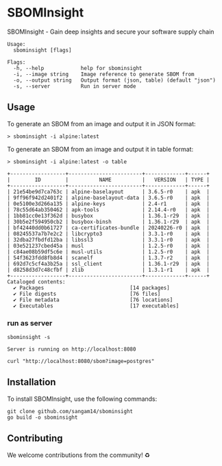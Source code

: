# SBOMInsight

SBOMInsight - Gain deep insights and secure your software supply chain 

```
Usage:
  sbominsight [flags]

Flags:
  -h, --help            help for sbominsight
  -i, --image string    Image reference to generate SBOM from
  -o, --output string   Output format (json, table) (default "json")
  -s, --server          Run in server mode
```

## Usage 

To generate an SBOM from an image and output it in JSON format:
```
> sbominsight -i alpine:latest      
```
To generate an SBOM from an image and output it in table format:
```
> sbominsight -i alpine:latest -o table 

+------------------+------------------------+-------------+------+
|        ID        |          NAME          |   VERSION   | TYPE |
+------------------+------------------------+-------------+------+
| 21e54be9d7ca763c | alpine-baselayout      | 3.6.5-r0    | apk  |
| 9ff96f942d2401f2 | alpine-baselayout-data | 3.6.5-r0    | apk  |
| 0e5100e3d266a135 | alpine-keys            | 2.4-r1      | apk  |
| 78c55d64ab350462 | apk-tools              | 2.14.4-r0   | apk  |
| 1bb81cc0e13f362d | busybox                | 1.36.1-r29  | apk  |
| 30b5e2f594950cb2 | busybox-binsh          | 1.36.1-r29  | apk  |
| bf42440dd0b61727 | ca-certificates-bundle | 20240226-r0 | apk  |
| 08245537a7b7e2c2 | libcrypto3             | 3.3.1-r0    | apk  |
| 32dba27fbdfd12ba | libssl3                | 3.3.1-r0    | apk  |
| 03e521237cbed45a | musl                   | 1.2.5-r0    | apk  |
| c84ae08b59df5c6e | musl-utils             | 1.2.5-r0    | apk  |
| 54f3623fdd8fb8d4 | scanelf                | 1.3.7-r2    | apk  |
| 692d7c5cf4a3b25a | ssl_client             | 1.36.1-r29  | apk  |
| d8258d3d7c48cfbf | zlib                   | 1.3.1-r1    | apk  |
+------------------+------------------------+-------------+------+
Cataloged contents:
  ✔ Packages                            [14 packages]
  ✔ File digests                        [76 files]
  ✔ File metadata                       [76 locations]
  ✔ Executables                         [17 executables]
```


### run as server 

```
sbominsight -s    

Server is running on http://localhost:8080

curl "http://localhost:8080/sbom?image=postgres"

```


## Installation

To install SBOMInsight, use the following commands:

```
git clone github.com/sangam14/sbominsight
go build -o sbominsight
```

## Contributing

We welcome contributions from the community! ♻️ 
